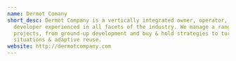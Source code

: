 ```yaml
---
name: Dermot Comany
short_desc: Dermot Company is a vertically integrated owner, operator, &
  developer experienced in all facets of the industry. We manage a range of
  projects, from ground-up development and buy & hold strategies to turnaround
  situations & adaptive reuse.
website: http://dermotcompany.com
---
```


